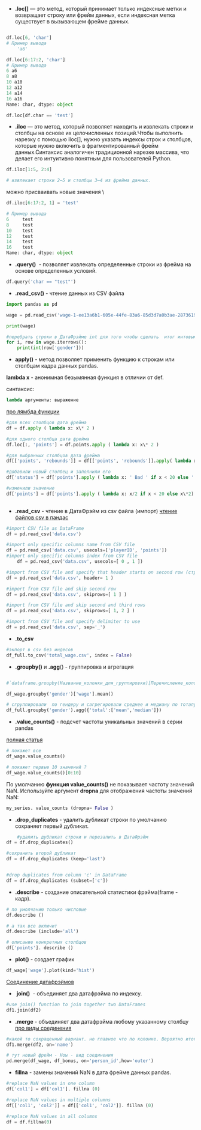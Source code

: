 
 - **.loc[]** — это метод, который принимает только индексные метки и возвращает строку или фрейм данных, если индексная метка существует в вызывающем фрейме данных.
 
``` Python

df.loc[6, 'char']
# Пример вывода
	'a6'

df.loc[6:17:2, 'char']
# Пример вывода
6 a6
8 a8
10 a10
12 a12
14 a14
16 a16
Name: char, dtype: object

df.loc[df.char == 'test']

```

- **.iloc** — это метод, который позволяет находить и извлекать строки и столбцы на основе их целочисленных позиций.Чтобы выполнить нарезку с помощью iloc[], нужно указать индексы строк и столбцов, которые нужно включить в фрагментированный фрейм данных.Синтаксис аналогичен традиционной нарезке массива, что делает его интуитивно понятным для пользователей Python.

``` Python
df.iloc[1:5, 2:4]

# извлекает строки 2–5 и столбцы 3–4 из фрейма данных.
```

можно присваивать новые значения \

```Python
df.iloc[6:17:2, 1] = 'test'

# Пример вывода
6     test
8     test
10    test
12    test
14    test
16    test
Name: char, dtype: object
```

- **.query()**  - позволяет извлекать определенные строки из фрейма на основе определенных условий.
```Python
df.query('char == "test"')
```


- **.read_csv()** -  чтение данных из CSV файла

```Python
import pandas as pd

wage = pd.read_csv('wage-1-ee13a6b1-605e-44fe-83a6-85d3d7a0b3ae-2873619c-9efe-44e2-932a-f6fed7be056b.csv')

print(wage)
```

```python 
#перебрать строки в ДатаФрэйме int для того чтобы сделать  итог интовым
for i, row in wage.iterrows():
    print(int(row['gender']))
```


- **apply()**  - метод позволяет применить функцию к строкам или столбцам кадра данных pandas. 

 **lambda x** - анонимная безымянная функция в отличии от def. 
 
 синтаксис:  
 ```  Python
 lambda аргументы: выражение
 ```


 [про лямбда функции](https://habr.com/ru/companies/piter/articles/674234/)
 
```Python
#для всех столбцов дата фрейма
df = df.apply ( lambda x: x\* 2 )

#для одного столбца дата фрейма
df.loc[:, 'points'] = df.points.apply ( lambda x: x\* 2 )

#для выбранных столбцов дата фрейма
df[['points', 'rebounds']] = df[['points', 'rebounds']].apply( lambda x: x\* 2 )

#добавили новый столбец и заполнили его 
df['status'] = df['points'].apply ( lambda x: ' Bad ' if x < 20 else ' Good')

#изменили значение
df['points'] = df['points'].apply ( lambda x: x/2 if x < 20 else x\*2)
 
```


- **.read_csv**  - чтение в ДатаФрэйм из csv файла (импорт)
[чтение файлов csv в пандас](https://www.codecamp.ru/blog/pandas-read-csv/)
```python
#import CSV file as DataFrame
df = pd.read_csv('data.csv')

#import only specific columns name from CSV file
df = pd.read_csv('data.csv', usecols=['playerID', 'points'])
#import only specific columns index from CSV file 
	df = pd.read_csv('data.csv', usecols=[ 0 , 1 ])

#import from CSV file and specify that header starts on second row (строка / заголовок)
df = pd.read_csv('data.csv', header= 1 )

#import from CSV file and skip second row
df = pd.read_csv('data.csv', skiprows=[ 1 ] )

#import from CSV file and skip second and third rows
df = pd.read_csv('data.csv', skiprows=[ 1, 2 ] )

#import from CSV file and specify delimiter to use
df = pd.read_csv('data.csv', sep='_')
```

- **.to_csv** 
``` Python
#экпорт в csv без индесов 
df_full.to_csv('total_wage.csv', index = False)
```


- **.groupby()** и  **.agg**() -  группировка и агрегация

```Python

#`dataframe.groupby(Название_колонки_для_группировки)[Перечисление_колонок_для_агрегации].функция_агрегации()`

df_wage.groupby('gender')['wage'].mean()

# сгруппировали  по гендеру и сагрегировали среднее и медиану по тоталу 
df_full.groupby('gender').agg({'total':['mean','median']})
```

- **.value_counts()** - подсчет частоты уникальных значений в серии pandas

[полная статья](https://www.codecamp.ru/blog/pandas-value_counts/)

``` Python
# покажет все
df_wage.value_counts()

# покажет первые 10 значений ?
df_wage.value_counts()[0:10]
```

По умолчанию **функция value_counts()** не показывает частоту значений NaN. Используйте аргумент **dropna** для отображения частоты значений NaN:

```python
my_series. value_counts (dropna= False )
```


- **.drop_duplicates** - удалить дубликат строки
по умолчанию сохраняет первый дубликат.

```python
	#удалить дубликат строки и перезапить в ДатаФрэйм
df = df.drop_duplicates()

#сохранить второй дубликат
df = df.drop_duplicates (keep='last')


#drop duplicates from column 'c' in DataFrame
df = df.drop_duplicates (subset=['c'])
```


- **.describe** - создание описательной статистики фрэйма(frame - кадр). 

```python
# по умолчанию только числовые
df.describe ()

# а так все включит 
df.describe (include='all')

# описание конкретных столбцов
df['points']. describe ()
```

- **plot()** - создает график

``` Python
df_wage['wage'].plot(kind='hist')
```

[Соединение датафрэймов](https://www.codecamp.ru/blog/pandas-join-vs-merge/)

-  **join()**  - объединяет два датафрэйма по индексу.

```python
#use join() function to join together two DataFrames
df1.join(df2)
```

- **.merge** - объединяет два датафрэйма любому указанному столбцу
[про виды соединения ](https://pythonru.com/uroki/osnovy-pandas-3-vazhnye-metody-formatirovanija-dannyh)

```python
#какой то сокращенный вариант. но главное что по колонке. Вероятно итог записался в Дф1
df1.merge(df2, on='name')

# тут новый фрейм - How - вид соединения
pd.merge(df_wage, df_bonus, on='person_id',how='outer')
```

- **fillna** - замены значений NaN в дата фрейме данных pandas.

```python
#replace NaN values in one column
df['col1'] = df['col1']. fillna (0)

#replace NaN values in multiple columns
df[['col1', 'col2']] = df[['col1', 'col2']]. fillna (0) 

#replace NaN values in all columns
df = df.fillna(0)
```